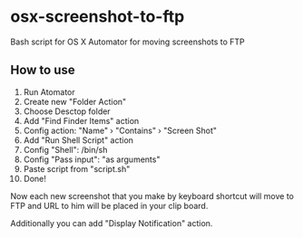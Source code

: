 # osx-screenshot-to-ftp
Bash script for OS X Automator for moving screenshots to FTP

## How to use
1. Run Atomator
2. Create new "Folder Action"
3. Choose Desctop folder
4. Add "Find Finder Items" action
5. Config action: "Name" › "Contains" › "Screen Shot"
6. Add "Run Shell Script" action
7. Config "Shell": /bin/sh
8. Config "Pass input": "as arguments"
9. Paste script from "script.sh"
10. Done!

Now each new screenshot that you make by keyboard shortcut will move to FTP and URL to him will be placed in your clip board.

Additionally you can add "Display Notification" action.
